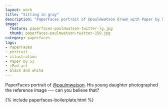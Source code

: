 ```yaml
---
layout: work
title: "Sitting in gray"
description: "PaperFaces portrait of @paulmwatson drawn with Paper by 53 on an iPad."
image: 
  feature: paperfaces-paulmwatson-twitter-lg.jpg
  thumb: paperfaces-paulmwatson-twitter-150.jpg
category: paperfaces
tags: 
- PaperFaces
- portrait
- illustration
- Paper by 53
- iPad art
- black and white
---
```


PaperFaces portrait of [@paulmwatson](http://twitter.com/paulmwatson). His young daughter photographed the reference image --- can you believe that?

{% include paperfaces-boilerplate.html %}
